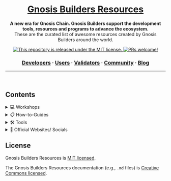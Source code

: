 <div>
  
<h1 align="center">
  <a href="https://github.com/Gnosis-Builders/Resources">
    Gnosis Builders Resources
  </a>
</h1>

<p align="center">
  <strong>A new era for Gnosis Chain. Gnosis Builders support the development tools, resources and programs to advance the ecosystem.</strong><br>
  These are the curated list of awesome resources created by Gnosis Builders around the world.
</p>

<p align="center">
 
<a href="https://github.com/Gnosis-Builders/Resources/blob/master/LICENSE">
    <img src="https://img.shields.io/badge/license-MIT-blue.svg" alt="This repository is released under the MIT license." />
  </a>
<a href="https://github.com/Gnosis-Builders/Resources/blob/master/CONTRIBUTING.md">
    <img src="https://img.shields.io/badge/PRs-welcome-brightgreen.svg" alt="PRs welcome!" />
  </a>
</p>

<h3 align="center">  
  <a href="https://www.gnosis.builders/developers">Developers</a>
  <span> · </span>
  <a href="https://www.gnosis.builders/users">Users</a>
  <span> · </span>
  <a href="https://www.gnosis.builders/validators">Validators</a>
  <span> · </span>
  <a href="https://www.gnosis.builders/community">Community</a>
  <span> · </span>
  <a href="https://www.gnosis.builders/gnosis-builders-blog">Blog</a>
</h3>

</div>

---

<br />

## Contents

<details>
  <summary>
    💻 Workshops
  </summary>
<br />

Useful workshop materials.

- [Web3 Beginner Workshop #1 - Deploy your First Contract on Gnosis Chain](https://github.com/Gnosis-Builders/gc-workshop)
- [Web3 Beginner Workshop #2 - Deploying a DAO on Gnosis Chain](https://github.com/Gnosis-Builders/gc-workshops/tree/main/DAO-Tutorial)
- [Web3 Beginner Workshop #3 - Introduction to Building on Gnosis Chain (Vietnamese)](https://youtu.be/91fF1fL574s)
</details>

<details>
  <summary>
    📋 How-to-Guides
  </summary>

<br />

Useful guides

- [Guide to Running a Gnosis Validator at Home](https://github.com/Gnosis-Builders/Resources/tree/main/How-to-Guides/Validators/Guide-to-Running-a-Gnosis-Validator-at-Home)

</details>

<details>
  <summary>
    🛠 Tools
  </summary>
  
<br />

- [xDAI Faucet](https://gnosisfaucet.com/) - This faucet is the official xDAI faucet for Gnosis Chain.
- [Gnosis Chain xDAI Providers Aggregator](https://buyxdai.com/) - Purchase xDAI and GNO with fiat or crypto from trusted providers.
- [Gnosis Chain Wallet Finder](https://gnosiswallets.com/) - Find your Gnosis Chain wallet
- [Gnosis Chain Metrics Dashboard](https://www.gnosismetrics.com/) - Explore relevant analytics and metrics across the Gnosis Chain ecosystem.

</details>


<details>
  <summary>
    📝 Official Websites/ Socials
  </summary>

<br />

- [Gnosis Chain Website](https://www.gnosis.io/)
- [Gnosis Chain Official Documentation](https://docs.gnosischain.com/)
- [Gnosis Chain Discord](https://discord.gg/gnosischain)
- [Gnosis Chain Community Channel on Telegram](https://t.me/gnosischain)
- [Gnosis Builders Website](https://www.gnosis.builders/)
- [Gnosis Builders Blog](https://www.gnosis.builders/gnosis-builders-blog)
- [Gnosis Builders Twitter](https://twitter.com/gnosisbuilders)
- [Gnosis Builders on Youtube](https://www.youtube.com/@gnosisbuilders)


</details>


## License

Gnosis Builders Resources is [MIT licensed](./LICENSE).

The Gnosis Builders Resources documentation (e.g., `.md` files) is [Creative Commons licensed](./LICENSE-docs).